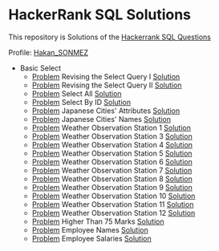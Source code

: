# HackerRank SQL Solutions

This repository is Solutions of the [Hackerrank SQL Questions](https://www.hackerrank.com/domains/sql)

Profile: [Hakan_SONMEZ](https://www.hackerrank.com/Hakan_SONMEZ)<br>

- Basic Select
    - [Problem](https://www.hackerrank.com/challenges/revising-the-select-query/problem) Revising the Select Query I [Solution](https://github.com/sonmez-hakan/hackerrank-sql/blob/master/BasicSelect/revising-the-select-query.sql)
    - [Problem](https://www.hackerrank.com/challenges/revising-the-select-query-2/problem) Revising the Select Query II [Solution](https://github.com/sonmez-hakan/hackerrank-sql/blob/master/BasicSelect/revising-the-select-query-2.sql)
    - [Problem](https://www.hackerrank.com/challenges/select-all-sql/problem) Select All [Solution](https://github.com/sonmez-hakan/hackerrank-sql/blob/master/BasicSelect/select-all-sql.sql)
    - [Problem](https://www.hackerrank.com/challenges/select-by-id/problem) Select By ID [Solution](https://github.com/sonmez-hakan/hackerrank-sql/blob/master/BasicSelect/select-by-id.sql)
    - [Problem](https://www.hackerrank.com/challenges/japanese-cities-attributes/problem) Japanese Cities' Attributes [Solution](https://github.com/sonmez-hakan/hackerrank-sql/blob/master/BasicSelect/japanese-cities-attributes.sql)
    - [Problem](https://www.hackerrank.com/challenges/japanese-cities-name/problem) Japanese Cities' Names [Solution](https://github.com/sonmez-hakan/hackerrank-sql/blob/master/BasicSelect/japanese-cities-name.sql)
    - [Problem](https://www.hackerrank.com/challenges/weather-observation-station-1/problem) Weather Observation Station 1 [Solution](https://github.com/sonmez-hakan/hackerrank-sql/blob/master/BasicSelect/weather-observation-station-1.sql)
    - [Problem](https://www.hackerrank.com/challenges/weather-observation-station-3/problem) Weather Observation Station 3 [Solution](https://github.com/sonmez-hakan/hackerrank-sql/blob/master/BasicSelect/weather-observation-station-3.sql)
    - [Problem](https://www.hackerrank.com/challenges/weather-observation-station-4/problem) Weather Observation Station 4 [Solution](https://github.com/sonmez-hakan/hackerrank-sql/blob/master/BasicSelect/weather-observation-station-4.sql)
    - [Problem](https://www.hackerrank.com/challenges/weather-observation-station-5/problem) Weather Observation Station 5 [Solution](https://github.com/sonmez-hakan/hackerrank-sql/blob/master/BasicSelect/weather-observation-station-5.sql)
    - [Problem](https://www.hackerrank.com/challenges/weather-observation-station-6/problem) Weather Observation Station 6 [Solution](https://github.com/sonmez-hakan/hackerrank-sql/blob/master/BasicSelect/weather-observation-station-6.sql)
    - [Problem](https://www.hackerrank.com/challenges/weather-observation-station-7/problem) Weather Observation Station 7 [Solution](https://github.com/sonmez-hakan/hackerrank-sql/blob/master/BasicSelect/weather-observation-station-7.sql)
    - [Problem](https://www.hackerrank.com/challenges/weather-observation-station-8/problem) Weather Observation Station 8 [Solution](https://github.com/sonmez-hakan/hackerrank-sql/blob/master/BasicSelect/weather-observation-station-8.sql)
    - [Problem](https://www.hackerrank.com/challenges/weather-observation-station-9/problem) Weather Observation Station 9 [Solution](https://github.com/sonmez-hakan/hackerrank-sql/blob/master/BasicSelect/weather-observation-station-9.sql)
    - [Problem](https://www.hackerrank.com/challenges/weather-observation-station-10/problem) Weather Observation Station 10 [Solution](https://github.com/sonmez-hakan/hackerrank-sql/blob/master/BasicSelect/weather-observation-station-10.sql)
    - [Problem](https://www.hackerrank.com/challenges/weather-observation-station-11/problem) Weather Observation Station 11 [Solution](https://github.com/sonmez-hakan/hackerrank-sql/blob/master/BasicSelect/weather-observation-station-11.sql)
    - [Problem](https://www.hackerrank.com/challenges/weather-observation-station-12/problem) Weather Observation Station 12 [Solution](https://github.com/sonmez-hakan/hackerrank-sql/blob/master/BasicSelect/weather-observation-station-12.sql)
    - [Problem](https://www.hackerrank.com/challenges/more-than-75-marks/problem) Higher Than 75 Marks [Solution](https://github.com/sonmez-hakan/hackerrank-sql/blob/master/BasicSelect/more-than-75-marks.sql)
    - [Problem](https://www.hackerrank.com/challenges/name-of-employees/problem) Employee Names [Solution](https://github.com/sonmez-hakan/hackerrank-sql/blob/master/BasicSelect/name-of-employees.sql)
    - [Problem](https://www.hackerrank.com/challenges/salary-of-employees/problem) Employee Salaries [Solution](https://github.com/sonmez-hakan/hackerrank-sql/blob/master/BasicSelect/salary-of-employees.sql)